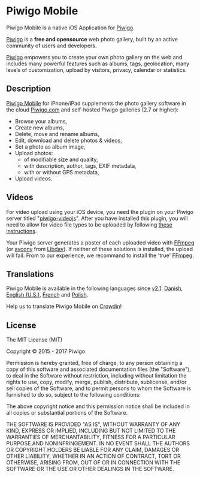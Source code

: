 # Piwigo Mobile
Piwigo Mobile is a native iOS Application for [Piwigo](http://piwigo.org).

[Piwigo](http://piwigo.org) is a **free and opensource** web photo gallery, built by an active community of users and developers.

[Piwigo](http://piwigo.org) empowers you to create your own photo gallery on the web and includes many powerful features such as albums, tags, geolocation, many levels of customization, upload by visitors, privacy, calendar or statistics.

## Description
[Piwigo Mobile](https://itunes.apple.com/us/app/piwigo/id472225196?mt=8) for iPhone/iPad supplements the photo gallery software in the cloud [Piwigo.com](http://iwigo.com) and self-hosted Piwigo galleries (2.7 or higher):

- Browse your albums,
- Create new albums,
- Delete, move and rename albums,
- Edit, download and delete photos & videos,
- Set a photo as album image,
- Upload photos:
   - of modifiable size and quality,
   - with description, author, tags, EXIF metadata,
   - with or without GPS metadata,
- Upload videos.

## Videos 
For video upload using your iOS device, you need the plugin on your Piwigo server titled "[piwigo-videojs](http://piwigo.org/ext/extension_view.php?eid=610)". After you have installed this plugin, you will need to allow for video file types to be uploaded by following [these instructions](https://github.com/xbgmsharp/piwigo-videojs/wiki/How-to-add-videos).

Your Piwigo server generates a poster of each uploaded video with [FFmpeg](http://www.ffmpeg.org) (or [avconv](https://libav.org/documentation/avconv.html) from [Libdav](https://libav.org)). If neither of these solutions is installed, the upload will fail. From to our experience, we recommand to install the 'true' [FFmpeg](http://www.ffmpeg.org).

## Translations
Piwigo Mobile is available in the following languages since [v2.1](https://github.com/Piwigo/Piwigo-Mobile/milestone/5?closed=1): [Danish](https://itunes.apple.com/dk/app/piwigo/id472225196?mt=8), [English (U.S.)](https://itunes.apple.com/us/app/piwigo/id472225196?mt=8), [French](https://itunes.apple.com/fr/app/piwigo/id472225196?mt=8) and [Polish](https://itunes.apple.com/pl/app/piwigo/id472225196?mt=8).

Help us to translate Piwigo Mobile on [Crowdin](https://crowdin.com/project/piwigo-mobile)!

## License
The MIT License (MIT)

Copyright © 2015 - 2017 Piwigo

Permission is hereby granted, free of charge, to any person obtaining a copy of this software and associated documentation files (the "Software"), to deal in the Software without restriction, including without limitation the rights to use, copy, modify, merge, publish, distribute, sublicense, and/or sell copies of the Software, and to permit persons to whom the Software is furnished to do so, subject to the following conditions:

The above copyright notice and this permission notice shall be included in all copies or substantial portions of the Software.

THE SOFTWARE IS PROVIDED "AS IS", WITHOUT WARRANTY OF ANY KIND, EXPRESS OR IMPLIED, INCLUDING BUT NOT LIMITED TO THE WARRANTIES OF MERCHANTABILITY, FITNESS FOR A PARTICULAR PURPOSE AND NONINFRINGEMENT. IN NO EVENT SHALL THE AUTHORS OR COPYRIGHT HOLDERS BE LIABLE FOR ANY CLAIM, DAMAGES OR OTHER LIABILITY, WHETHER IN AN ACTION OF CONTRACT, TORT OR OTHERWISE, ARISING FROM, OUT OF OR IN CONNECTION WITH THE SOFTWARE OR THE USE OR OTHER DEALINGS IN THE SOFTWARE.
